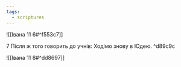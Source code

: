```yaml
---
tags:
  - scriptures
---
```


![[Івана 11 6#^f553c7]]

7 Після ж того говорить до учнів: Ходімо знову в Юдею. ^d89c9c

![[Івана 11 8#^dd8697]]